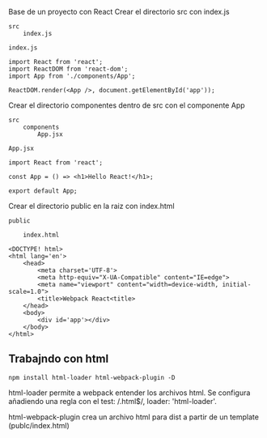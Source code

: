 Base de un proyecto con React
Crear el directorio src con index.js

    src
        index.js

    index.js

    import React from 'react';
    import ReactDOM from 'react-dom';
    import App from './components/App';

    ReactDOM.render(<App />, document.getElementById('app'));

Crear el directorio componentes dentro de src con el componente App

    src
        components
            App.jsx

    App.jsx

    import React from 'react';

    const App = () => <h1>Hello React!</h1>;

    export default App;

Crear el directorio public en la raiz con index.html

    public

        index.html

    <DOCTYPE! html>
    <html lang='en'>
        <head>
            <meta charset='UTF-8'>
            <meta http-equiv="X-UA-Compatible" content="IE=edge">
            <meta name="viewport" content="width=device-width, initial-scale=1.0">
            <title>Webpack React<title>
        </head>
        <body>
            <div id='app'></div>
        </body>
    </html>

## Trabajndo con html

    npm install html-loader html-webpack-plugin -D

html-loader permite a webpack entender los archivos html. Se configura añadiendo una regla con el test: /\.html$/, loader: 'html-loader'.

html-webpack-plugin crea un archivo html para dist a partir de un template (publc/index.html)
